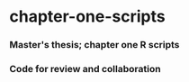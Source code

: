 # chapter-one-scripts
### Master's thesis; chapter one R scripts
### Code for review and collaboration
